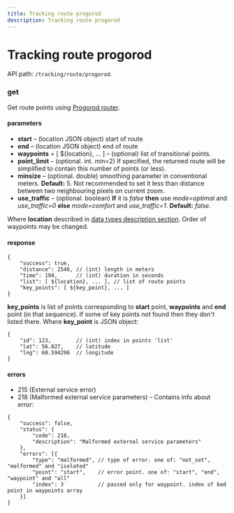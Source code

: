 ```yaml
---
title: Tracking route progorod
description: Tracking route progorod
---
```


# Tracking route progorod

API path: `/tracking/route/progorod`.


### get
Get route points using [Progorod router](https://giswiki.tmcrussia.com/index.php?title=%D0%9C%D0%B0%D1%80%D1%88%D1%80%D1%83%D1%82%D0%B8%D0%B7%D0%B0%D1%86%D0%B8%D1%8F).

#### parameters
*   **start** – (location JSON object) start of route
*   **end** – (location JSON object) end of route
*   **waypoints** = \[ ${location}, ... \] – (optional) list of transitional points.
*   **point_limit** – (optional. int. min=2) If specified, the returned route will be simplified to contain this number of points (or less).
*   **minsize** – (optional. double) smoothing parameter in conventional meters. **Default:** 5\. Not recommended to set it less than distance between two neighbouring pixels on current zoom.
*   **use_traffic** – (optional. boolean) **If** it is _false_ **then** use _mode=optimal_ and _use\_traffic=0_ **else** _mode=comfort_ and _use\_traffic=1_. **Default:** _false_.

Where **location** described in [data types description section](../../../getting-started.md#data-types). Order of waypoints may be changed.

#### response
```json5
{
    "success": true,
    "distance": 2546, // (int) length in meters
    "time": 194,      // (int) duration in seconds
    "list": [ ${location}, ... ], // list of route points
    "key_points": [ ${key_point}, ... ] 
}
```

**key_points** is list of points corresponding to **start** point, **waypoints** and **end** point (in that sequence). If some of key points not found then they don't listed there. Where **key_point** is JSON object:
```json5
{
    "id": 123,        // (int) index in points 'list'
    "lat": 56.827,    // latitude
    "lng": 60.594296  // longitude
}
```

#### errors

*   215 (External service error)
*   218 (Malformed external service parameters) – Contains info about error:
```json5
{
    "success": false,
    "status": {
        "code": 218,
        "description": "Malformed external service parameters"
    },
    "errors": [{
        "type": "malformed", // type of error. one of: "not_set", "malformed" and "isolated"
        "point": "start",    // error point. one of: "start", "end", "waypoint" and "all"
        "index": 3           // passed only for waypoint. index of bad point in waypoints array
    }]
}
```
